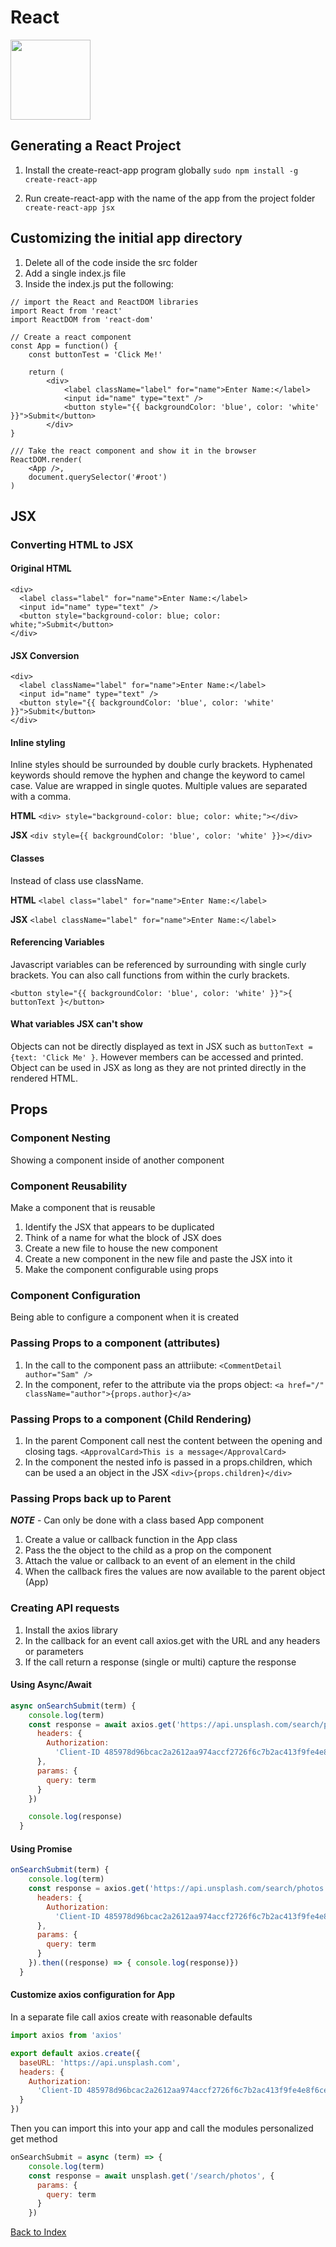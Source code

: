 # React

<img src="https://cdn.worldvectorlogo.com/logos/react.svg" width=128px>

## Generating a React Project

1. Install the create-react-app program globally
`sudo npm install -g create-react-app`

2. Run create-react-app with the name of the app from the project folder
`create-react-app jsx`

## Customizing the initial app directory

1. Delete all of the code inside the src folder
2. Add a single index.js file
3. Inside the index.js put the following:

```
// import the React and ReactDOM libraries
import React from 'react'
import ReactDOM from 'react-dom'

// Create a react component
const App = function() {
    const buttonTest = 'Click Me!'

    return (
        <div>
            <label className="label" for="name">Enter Name:</label>
            <input id="name" type="text" />
            <button style="{{ backgroundColor: 'blue', color: 'white' }}">Submit</button>
        </div>
}

/// Take the react component and show it in the browser
ReactDOM.render(
    <App />,
    document.querySelector('#root')
)

```

## JSX

### Converting HTML to JSX

#### Original HTML

```
<div>
  <label class="label" for="name">Enter Name:</label>
  <input id="name" type="text" />
  <button style="background-color: blue; color: white;">Submit</button>
</div>
```

#### JSX Conversion

```
<div>
  <label className="label" for="name">Enter Name:</label>
  <input id="name" type="text" />
  <button style="{{ backgroundColor: 'blue', color: 'white' }}">Submit</button>
</div>
```

#### Inline styling

Inline styles should be surrounded by double curly brackets. Hyphenated keywords should remove the hyphen and change the keyword to camel case. Value are wrapped in single quotes. Multiple values are separated with a comma.

__HTML__
`<div> style="background-color: blue; color: white;"></div>`

__JSX__
`<div style={{ backgroundColor: 'blue', color: 'white' }}></div>`

#### Classes

Instead of class use className.

__HTML__
`<label class="label" for="name">Enter Name:</label>`

__JSX__
`<label className="label" for="name">Enter Name:</label>`

#### Referencing Variables

Javascript variables can be referenced by surrounding with single curly brackets. You can also call functions from within the curly brackets.

`<button style="{{ backgroundColor: 'blue', color: 'white' }}">{ buttonText }</button>`

#### What variables JSX can't show

Objects can not be directly displayed as text in JSX such as `buttonText = {text: 'Click Me' }`. However members can be accessed and printed.  Object can be used in JSX as long as they are not printed directly in the rendered HTML.

## Props

### Component Nesting

Showing a component inside of another component

### Component Reusability

Make a component that is reusable

1. Identify the JSX that appears to be duplicated
2. Think of a name for what the block of JSX does
3. Create a new file to house the new component
4. Create a new component in the new file and paste the JSX into it
5. Make the component configurable using props

### Component Configuration

Being able to configure a component when it is created

### Passing Props to a component (attributes)

1. In the call to the component pass an attriibute:
    `<CommentDetail author="Sam" />`
2. In the component, refer to the attribute via the props object:
    `<a href="/" className="author">{props.author}</a>`

### Passing Props to a component (Child Rendering)

1. In the parent Component call nest the content between the opening and closing tags.
    `<ApprovalCard>This is a message</ApprovalCard>`
2. In the component the nested info is passed in a props.children, which can be used a an object in the JSX
    `<div>{props.children}</div>`

### Passing Props back up to Parent

***NOTE*** - Can only be done with a class based App component

1. Create a value or callback function in the App class
2. Pass the the object to the child as a prop on the component
3. Attach the value or callback to an event of an element in the child
4. When the callback fires the values are now available to the parent object (App)

### Creating API requests

1. Install the axios library
2. In the callback for an event call axios.get with the URL and any headers or parameters
3. If the call return a response (single or multi) capture the response 

#### Using Async/Await

```javascript
async onSearchSubmit(term) {
    console.log(term)
    const response = await axios.get('https://api.unsplash.com/search/photos', {
      headers: {
        Authorization:
          'Client-ID 485978d96bcac2a2612aa974accf2726f6c7b2ac413f9fe4e8f6cefe5742954f'
      },
      params: {
        query: term
      }
    })

    console.log(response)
  }
```

#### Using Promise

```javascript
onSearchSubmit(term) {
    console.log(term)
    const response = axios.get('https://api.unsplash.com/search/photos', {
      headers: {
        Authorization:
          'Client-ID 485978d96bcac2a2612aa974accf2726f6c7b2ac413f9fe4e8f6cefe5742954f'
      },
      params: {
        query: term
      }
    }).then((response) => { console.log(response)})
  }
```

#### Customize axios configuration for App

In a separate file call axios create with reasonable defaults

```javascript
import axios from 'axios'

export default axios.create({
  baseURL: 'https://api.unsplash.com',
  headers: {
    Authorization:
      'Client-ID 485978d96bcac2a2612aa974accf2726f6c7b2ac413f9fe4e8f6cefe5742954f'
  }
})

```

Then you can import this into your app and call the modules personalized get method

```javascript
onSearchSubmit = async (term) => {
    console.log(term)
    const response = await unsplash.get('/search/photos', {
      params: {
        query: term
      }
    })

```

[Back to Index](index.md)
